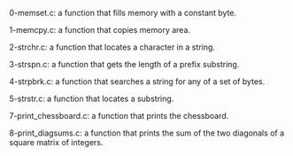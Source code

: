 0-memset.c: a function that fills memory with a constant byte.

1-memcpy.c: a function that copies memory area.

2-strchr.c: a function that locates a character in a string.

3-strspn.c: a function that gets the length of a prefix substring.

4-strpbrk.c: a function that searches a string for any of a set of bytes.

5-strstr.c: a function that locates a substring.

7-print_chessboard.c: a function that prints the chessboard.

8-print_diagsums.c: a function that prints the sum of the two diagonals of a square matrix of integers.
